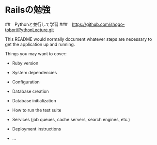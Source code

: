 # Railsの勉強

##　Pythonと並行して学習
###　https://github.com/shogo-tobori/PythonLecture.git



This README would normally document whatever steps are necessary to get the
application up and running.

Things you may want to cover:

* Ruby version

* System dependencies

* Configuration

* Database creation

* Database initialization

* How to run the test suite

* Services (job queues, cache servers, search engines, etc.)

* Deployment instructions

* ...
